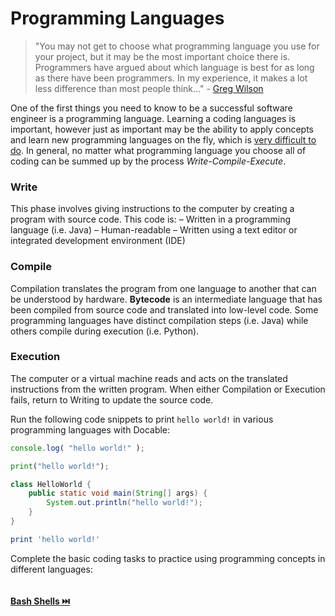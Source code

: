 # Programming Languages

> "You may not get to choose what programming language you use for your project, but it may be the most important choice there is. Programmers have argued about which language is best for as long as there have been programmers. In my experience, it makes a lot less difference than most people think…" - [Greg Wilson](https://buildtogether.tech/tooling/)

One of the first things you need to know to be a successful software engineer is a programming language. Learning a coding languages is important, however just as important may be the ability to apply concepts and learn new programming languages on the fly, which is [very difficult to do](http://nischalshrestha.me/docs/cross_language_interference.pdf). In general, no matter what programming language you choose all of coding can be summed up by the process *Write-Compile-Execute*.

### Write
This phase involves giving instructions to the computer by creating a program with source code. This code is:
– Written in a programming language (i.e. Java)
– Human-readable
– Written using a text editor or integrated development environment (IDE)

### Compile
Compilation translates the program from one language to another that can be understood by hardware. **Bytecode** is an intermediate language that has been compiled from source code and translated into low-level code. Some programming languages have distinct compilation steps (i.e. Java) while others compile during execution (i.e. Python). 

### Execution
The computer or a virtual machine reads and acts on the translated instructions from the written program. When either Compilation or Execution fails, return to Writing to update the source code.

Run the following code snippets to print `hello world!` in various programming languages with Docable:

```js |{type:'script'}
console.log( "hello world!" );
```

```python |{type:'script'}
print("hello world!");
```

```java |{type:'script'}
class HelloWorld {
    public static void main(String[] args) {
        System.out.println("hello world!");
    }
}
```

```ruby |{type:'script'}
print 'hello world!'
```

Complete the basic coding tasks to practice using programming concepts in different languages:


```python | {type: 'script', failed_when: "stdout.includes('0\n')", success_message:"Nice, you run this command successfully!", failure_message: "Try again"}

```

#### [**Bash Shells** ⏭️ ](Shells.md)
